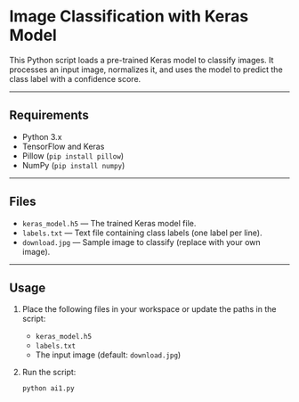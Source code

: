 # Image Classification with Keras Model

This Python script loads a pre-trained Keras model to classify images. It processes an input image, normalizes it, and uses the model to predict the class label with a confidence score.

---

## Requirements

- Python 3.x
- TensorFlow and Keras
- Pillow (`pip install pillow`)
- NumPy (`pip install numpy`)

---

## Files

- `keras_model.h5` — The trained Keras model file.
- `labels.txt` — Text file containing class labels (one label per line).
- `download.jpg` — Sample image to classify (replace with your own image).

---

## Usage

1. Place the following files in your workspace or update the paths in the script:
   - `keras_model.h5`
   - `labels.txt`
   - The input image (default: `download.jpg`)

2. Run the script:

   ```bash
   python ai1.py
